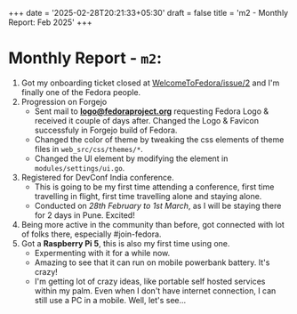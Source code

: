 +++
date = '2025-02-28T20:21:33+05:30'
draft = false
title = 'm2 - Monthly Report: Feb 2025'
+++

# Monthly Report - `m2`:
1. Got my onboarding ticket closed at [WelcomeToFedora/issue/2](https://pagure.io/fedora-join/WelcomeToFedora/issue/2) and I'm finally one of the Fedora people.
2. Progression on Forgejo
    - Sent mail to **logo@fedoraproject.org** requesting Fedora Logo & received it couple of days after. Changed the Logo & Favicon successfuly in Forgejo build of Fedora.
    - Changed the color of theme by tweaking the css elements of theme files in `web_src/css/themes/*`.
    - Changed the UI element by modifying the element in `modules/settings/ui.go`.
3. Registered for DevConf India conference.
    - This is going to be my first time attending a conference, first time travelling in flight, first time travelling alone and staying alone.
    - Conducted on _28th February to 1st March_, as I will be staying there for 2 days in Pune. Excited!
4. Being more active in the community than before, got connected with lot of folks there, especially #join-fedora.
5. Got a **Raspberry Pi 5**, this is also my first time using one.
    - Expermenting with it for a while now.
    - Amazing to see that it can run on mobile powerbank battery. It's crazy!
    - I'm getting lot of crazy ideas, like portable self hosted services within my palm. Even when I don't have internet connection, I can still use a PC in a mobile. Well, let's see... 
